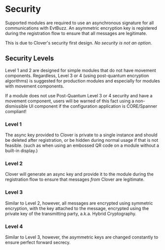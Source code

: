 # Security

Supported modules are required to use an asynchronous signature for all communications with EvtBuzz. An asymmetric encryption key is registered during the registration flow <!-- TODO: add registration flow documentation --> to ensure that all messages are legitimate. 

This is due to Clover's security first design. *No security is not an option.*

## Security Levels

Level 1 and 2 are designed for simple modules that do not have movement components. Regardless, Level 3 or 4 (using post-quantum encryption algorithms) is suggested for production modules and especially for modules with movement components.

If a module does not use Post-Quantum Level 3 or 4 security and have a movement component, users will be warned of this fact using a non-dismissible UI component if the configuration application is CORE/Spanner compliant!

### Level 1

The async key provided to Clover is private to a single instance and should be deleted after registration, or be hidden during normal usage if that is not feasible. (such as when using an embossed QR code on a module without a built-in display.)

### Level 2

Clover will generate an async key and provide it to the module during the registration flow to ensure that messages *from* Clover are legitimate.

### Level 3

Similar to Level 2, however, all messages are encrypted using symmetric encryption, with the key attached to the message, encrypted using the private key of the transmitting party, a.k.a. Hybrid Cryptography.

### Level 4

Similar to Level 3, however, the asymmetric keys are changed constantly to ensure perfect forward secrecy.
